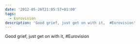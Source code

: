 ```yaml
---
date: '2012-05-26T21:05:57+01:00'
tags:
  - Eurovision
description: 'Good grief, just get on with it,  #Eurovision'
---
```

Good grief, just get on with it,  #Eurovision
